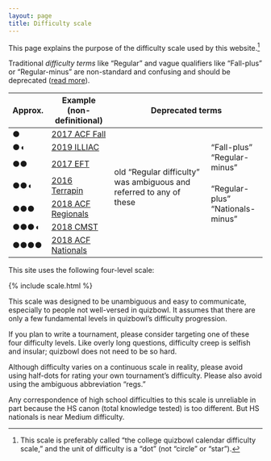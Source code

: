 ```yaml
---
layout: page
title: Difficulty scale
---
```


This page explains the purpose of the difficulty scale used by this website.[^1]

Traditional <dfn>difficulty terms</dfn> like “Regular”
and vague qualifiers like “Fall-plus” or “Regular-minus”
are non-standard and confusing and should be deprecated
([read more](https://hsquizbowl.org/forums/viewtopic.php?f=9&t=21177)).

<table>
    <thead>
        <tr>
            <th>Approx.</th>
            <th>Example (non-definitional)</th>
            <th colspan="3">Deprecated terms</th>
        </tr>
    </thead>
    <tbody>
        <!-- <tr>
            <td>◖</td>
            <td><a href="https://collegiate.quizbowlpackets.com/2040/">2013 Collegiate Novice</a></td>
            <td></td>
            <td>“Fall-minus”</td>
        </tr> -->
        <tr>
            <td>●</td>
            <td><a href="https://collegiate.quizbowlpackets.com/2040/">2017 ACF Fall</a></td>
            <td rowspan="2"></td>
            <td></td>
        </tr>
        <tr>
            <td>●◖</td>
            <td><a href="https://collegiate.quizbowlpackets.com/2329/">2019 ILLIAC</a></td>
            <td rowspan="2">“Fall-plus”<br />“Regular-minus”</td>
        </tr>
        <tr>
            <td>●●</td>
            <td><a href="https://collegiate.quizbowlpackets.com/2048/">2017 EFT</a></td>
            <td rowspan="3" style="width: 11em;">old “Regular difficulty” was ambiguous and referred to any of these</td>
        </tr>
        <tr>
            <td>●●◖</td>
            <td><a href="https://collegiate.quizbowlpackets.com/1872/">2016 Terrapin</a></td>
            <td rowspan="3">“Regular-plus”<br />“Nationals-minus”</td>
        </tr>
        <tr>
            <td>●●●</td>
            <td><a href="https://collegiate.quizbowlpackets.com/2108/">2018 ACF Regionals</a></td>
        </tr>
        <tr>
            <td>●●●◖</td>
            <td><a href="https://collegiate.quizbowlpackets.com/2103/">2018 CMST</a></td>
            <td rowspan="2"></td>
        </tr>
        <tr>
            <td>●●●●</td>
            <td><a href="https://collegiate.quizbowlpackets.com/2139/">2018 ACF Nationals</a></td>
            <td></td>
        </tr>
        <!-- <tr>
            <td>●●●●●</td>
            <td><a href="https://collegiate.quizbowlpackets.com/2180/">2018 Chicago Open</a></td>
            <td></td>
            <td>“Nationals-plus”</td>
        </tr> -->
    </tbody>
</table>
    
<p>This site uses the following four-level scale:</p>

{% include scale.html %}

This scale was designed to be unambiguous and easy to communicate,
especially to people not well-versed in quizbowl.
It assumes that there are only a few fundamental levels in quizbowl’s difficulty progression.

If you plan to write a tournament,
please consider targeting one of these four difficulty levels.
Like overly long questions, difficulty creep is selfish and insular;
quizbowl does not need to be so hard.

Although difficulty varies on a continuous scale in reality,
please avoid using half-dots for rating your own tournament’s difficulty.
Please also avoid using the ambiguous abbreviation “regs.”

Any correspondence of high school difficulties to this scale is unreliable
in part because the HS canon (total knowledge tested) is too different.
But HS nationals is near Medium difficulty.

[^1]: This scale is preferably called “the college quizbowl calendar difficulty scale,”
      and the unit of difficulty is a “dot” (not “circle” or “star”).
